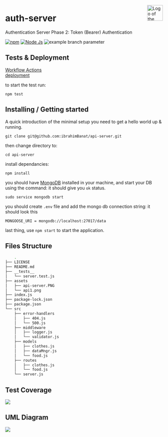 <img src="./assets/api1.png" alt="Logo of the project" align="right" width="50px
" height="50px" />

# auth-server

Authentication Server Phase 2: Token (Bearer) Authentication

[![npm](https://img.shields.io/npm/v/npm.svg?style=flat-square)](https://www.npmjs.com/package/npm) [![Node Js](https://img.shields.io/npm/v/node?label=Node%20Js&style=plastic)](http://makeapullrequest.com) ![example branch parameter](https://github.com/github/docs/actions/workflows/node.js.yml/badge.svg?branch=main)

## Tests & Deployment

[Workflow Actions](https://github.com/ibrahimBanat/auth-server/actions)\
[deployment](https://bearer-auth-dev.herokuapp.com/)

to start the test run:

```sell
npm test
```

## Installing / Getting started

A quick introduction of the minimal setup you need to get a hello world up &
running.

```shell
git clone git@github.com:ibrahimBanat/api-server.git
```

then change directory to:

```shell
cd api-server
```

install dependancies:

```shell
npm install
```

you should have [MongoDB](https://www.mongodb.com/cloud/atlas/lp/try2?utm_source=google&utm_campaign=gs_footprint_row_search_core_brand_atlas_desktop&utm_term=mongodb&utm_medium=cpc_paid_search&utm_ad=e&utm_ad_campaign_id=12212624584&gclid=Cj0KCQjw7pKFBhDUARIsAFUoMDaTnJoj_iQtmpKu72lEvyHV9FjKr4BRbK-2UAGpJA7LI0aBgzkBx6gaAlDQEALw_wcB) installed in your machine, and start your DB using the command: it should give you `ok` status.

```shell
sudo service mongodb start
```

you should create `.env` file and add the mongo db connection string: it should look this

```shell
MONGOOSE_URI = mongodb://localhost:27017/data
```

last thing, use `npm start` to start the application.

## Files Structure

```bash
    .
├── LICENSE
├── README.md
├── __tests__
│   └── server.test.js
├── assets
│   ├── api-server.PNG
│   └── api1.png
├── index.js
├── package-lock.json
├── package.json
└── src
    ├── error-handlers
    │   ├── 404.js
    │   └── 500.js
    ├── middleware
    │   ├── logger.js
    │   └── validator.js
    ├── models
    │   ├── clothes.js
    │   ├── dataMngr.js
    │   └── food.js
    ├── routes
    │   ├── clothes.js
    │   └── food.js
    └── server.js
```

## Test Coverage

![](./assets/api-server.PNG)

## UML Diagram

![](./assets/basic-api-server.PNG)
